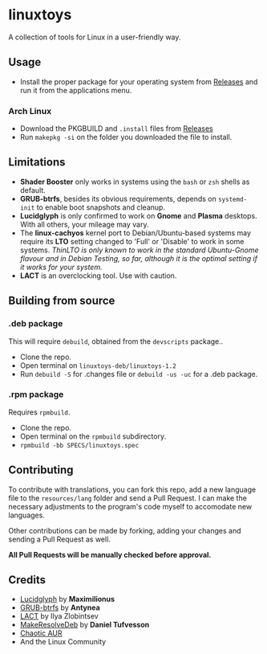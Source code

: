 # linuxtoys
A collection of tools for Linux in a user-friendly way.

## Usage
- Install the proper package for your operating system from [Releases](https://github.com/psygreg/linuxtoys/releases) and run it from the applications menu.

### Arch Linux
- Download the PKGBUILD and `.install` files from [Releases](https://github.com/psygreg/linuxtoys/releases)
- Run `makepkg -si` on the folder you downloaded the file to install.

## Limitations
- **Shader Booster** only works in systems using the `bash` or `zsh` shells as default. 
- **GRUB-btrfs**, besides its obvious requirements, depends on `systemd-init` to enable boot snapshots and cleanup.
- **Lucidglyph** is only confirmed to work on **Gnome** and **Plasma** desktops. With all others, your mileage may vary.
- The **linux-cachyos** kernel port to Debian/Ubuntu-based systems may require its **LTO** setting changed to 'Full' or 'Disable' to work in some systems. *ThinLTO is only known to work in the standard Ubuntu-Gnome flavour and in Debian Testing, so far, although it is the optimal setting if it works for your system.*
- **LACT** is an overclocking tool. Use with caution.

## Building from source
### .deb package
This will require `debuild`, obtained from the `devscripts` package..

- Clone the repo.
- Open terminal on `linuxtoys-deb/linuxtoys-1.2`
- Run `debuild -S` for .changes file or `debuild -us -uc` for a .deb package.

### .rpm package
Requires `rpmbuild`.

- Clone the repo.
- Open terminal on the `rpmbuild` subdirectory.
- `rpmbuild -bb SPECS/linuxtoys.spec`

## Contributing

To contribute with translations, you can fork this repo, add a new language file to the `resources/lang` folder and send a Pull Request. I can make the necessary adjustments to the program's code myself to accomodate new languages.

Other contributions can be made by forking, adding your changes and sending a Pull Request as well.

**All Pull Requests will be manually checked before approval.**

## Credits

- [Lucidglyph](https://github.com/maximilionus/lucidglyph/tree/v0.11.0) by **Maximilionus**
- [GRUB-btrfs](https://github.com/Antynea/grub-btrfs) by **Antynea**
- [LACT](https://github.com/ilya-zlobintsev/LACT) by Ilya Zlobintsev
- [MakeResolveDeb](https://www.danieltufvesson.com/makeresolvedeb) by **Daniel Tufvesson**
- [Chaotic AUR](https://aur.chaotic.cx/)
- And the Linux Community
